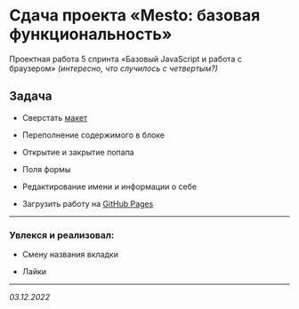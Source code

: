 # Сдача проекта «Mesto: базовая функциональность»

Проектная работа 5 спринта «Базовый JavaScript и работа с браузером»
*(интересно, что случилось с четвертым?)*  

## Задача

* Сверстать [макет](https://www.figma.com/file/2cn9N9jSkmxD84oJik7xL7/JavaScript.-Sprint-4?node-id=0%3A1)

* Переполнение содержимого в блоке

* Открытие и закрытие попапа

* Поля формы

* Редактирование имени и информации о себе

* Загрузить работу на [GitHub Pages](https://i-t.github.io/mesto/)

-----

### Увлекся и реализовал:

* Смену названия вкладки

* Лайки

-----

_03.12.2022_